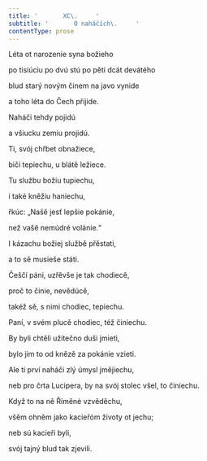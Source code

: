 ```yaml
---
title: '       XC\.     '
subtitle: '       O naháčích\.     '
contentType: prose
---
```


Léta ot narozenie syna božieho

po tisiúciu po dvú stú po pěti dcát devátého

blud starý novým činem na javo vynide

a toho léta do Čech přijide.

Naháči tehdy pojidú

a všiucku zemiu projidú.

Ti, svój chřbet obnažiece,

biči tepiechu, u blátě ležiece.

Tu službu božiu tupiechu,

i také kněžiu haniechu,

řkúc: „Našě jesť lepšie pokánie,

než vašě nemúdré volánie.“

I kázachu božiej službě přěstati,

a to sě musieše státi.

Češčí páni, uzřěvše je tak chodiecě,

proč to činie, nevědúcě,

takéž sě, s nimi chodiec, tepiechu.

Paní, v svém plucě chodiec, též činiechu.

By byli chtěli užitečno duši jmieti,

bylo jim to od knězě za pokánie vzieti.

Ale ti prví naháči zlý úmysl jmějiechu,

neb pro črta Lucipera, by na svój stolec všel, to činiechu.

Když to na ně Říměné vzvěděchu,

všěm ohněm jako kacieřóm životy ot jechu;

neb sú kacieři byli,

svój tajný blud tak zjevili.
